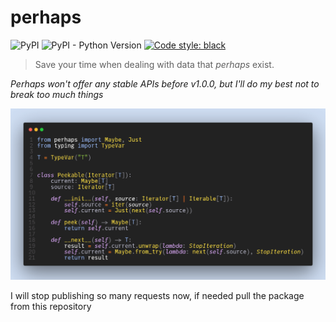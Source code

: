 # perhaps

![PyPI](https://img.shields.io/pypi/v/perhaps?style=flat-square)
![PyPI - Python Version](https://img.shields.io/pypi/pyversions/perhaps?style=flat-square)
[![Code style: black](https://img.shields.io/badge/code%20style-black-000000.svg)](https://github.com/psf/black)

> Save your time when dealing with data that *perhaps* exist.


*Perhaps won't offer any stable APIs before v1.0.0, but I'll do my best not to break too much things*

![A code screenshot showing example usage of perhaps](.github/code-snapshot.png)

I will stop publishing so many requests now, if needed pull the package from this repository
